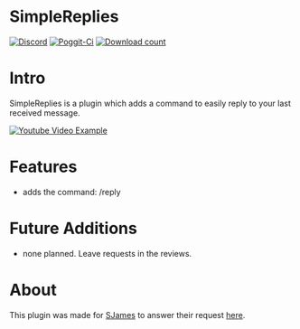 # SimpleReplies
[![Discord](https://img.shields.io/badge/chat-on%20discord-7289da.svg)](https://discord.gg/tZQMhBQ)
[![Poggit-Ci](https://poggit.pmmp.io/ci.shield/jasonwynn10/SimpleReplies/SimpleReplies)](https://poggit.pmmp.io/ci/jasonwynn10/SimpleReplies/SimpleReplies)
[![Download count](https://poggit.pmmp.io/shield.dl.total/SimpleReplies)](https://poggit.pmmp.io/p/SimpleReplies)

# Intro
SimpleReplies is a plugin which adds a command to easily reply to your last received message.

[![Youtube Video Example](https://img.youtube.com/vi/0asb7zFXpw0/0.jpg)](https://www.youtube.com/watch?v=0asb7zFXpw0?t=60)

# Features
* adds the command: /reply

# Future Additions
* none planned. Leave requests in the reviews.

# About
This plugin was made for [SJames](https://forums.pmmp.io/members/sjames.4618/) to answer their request [here](https://forums.pmmp.io/threads/answer-plugin.7902).
